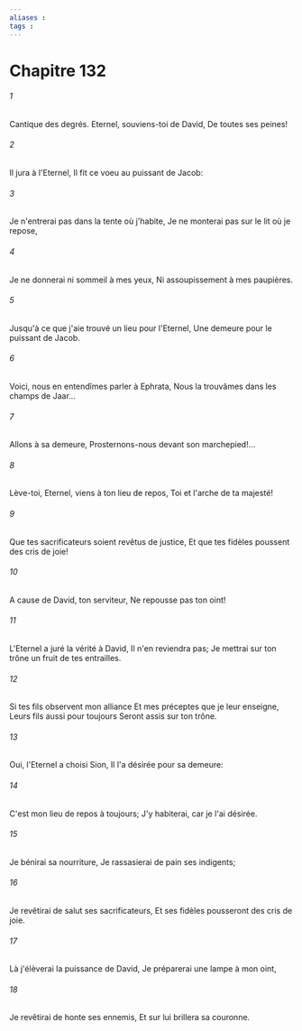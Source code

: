 ```yaml
---
aliases : 
tags : 
---
```


# Chapitre 132

###### 1
Cantique des degrés. Eternel, souviens-toi de David, De toutes ses peines!
###### 2
Il jura à l'Eternel, Il fit ce voeu au puissant de Jacob:
###### 3
Je n'entrerai pas dans la tente où j'habite, Je ne monterai pas sur le lit où je repose,
###### 4
Je ne donnerai ni sommeil à mes yeux, Ni assoupissement à mes paupières.
###### 5
Jusqu'à ce que j'aie trouvé un lieu pour l'Eternel, Une demeure pour le puissant de Jacob.
###### 6
Voici, nous en entendîmes parler à Ephrata, Nous la trouvâmes dans les champs de Jaar...
###### 7
Allons à sa demeure, Prosternons-nous devant son marchepied!...
###### 8
Lève-toi, Eternel, viens à ton lieu de repos, Toi et l'arche de ta majesté!
###### 9
Que tes sacrificateurs soient revêtus de justice, Et que tes fidèles poussent des cris de joie!
###### 10
A cause de David, ton serviteur, Ne repousse pas ton oint!
###### 11
L'Eternel a juré la vérité à David, Il n'en reviendra pas; Je mettrai sur ton trône un fruit de tes entrailles.
###### 12
Si tes fils observent mon alliance Et mes préceptes que je leur enseigne, Leurs fils aussi pour toujours Seront assis sur ton trône.
###### 13
Oui, l'Eternel a choisi Sion, Il l'a désirée pour sa demeure:
###### 14
C'est mon lieu de repos à toujours; J'y habiterai, car je l'ai désirée.
###### 15
Je bénirai sa nourriture, Je rassasierai de pain ses indigents;
###### 16
Je revêtirai de salut ses sacrificateurs, Et ses fidèles pousseront des cris de joie.
###### 17
Là j'élèverai la puissance de David, Je préparerai une lampe à mon oint,
###### 18
Je revêtirai de honte ses ennemis, Et sur lui brillera sa couronne.
